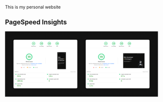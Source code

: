 This is my personal website

## PageSpeed Insights

![image](/public/images/pagespeed-insights.png)
